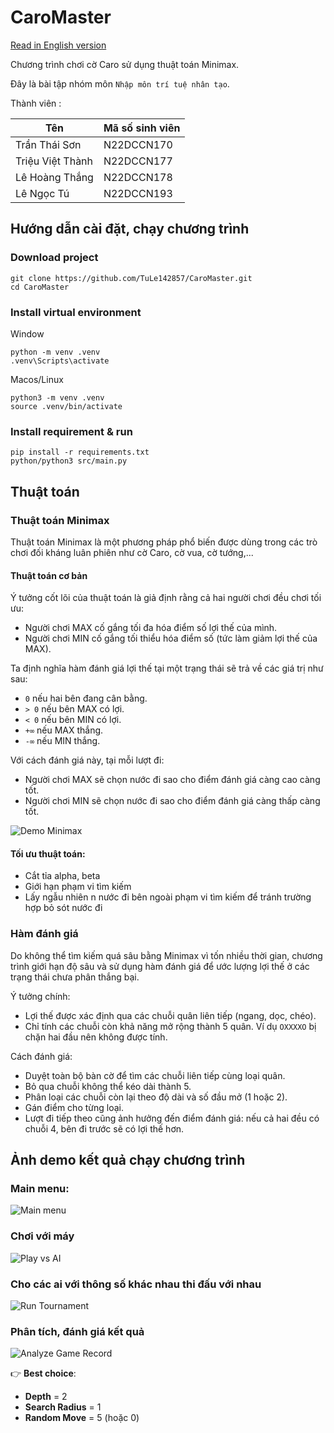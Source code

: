 # CaroMaster
[Read in English version](README.en.md)

Chương trình chơi cờ Caro sử dụng thuật toán Minimax.

Đây là bài tập nhóm môn `Nhập môn trí tuệ nhân tạo`.

Thành viên :

| **Tên**          | **Mã số sinh viên** |
|------------------|---------------------|
| Trần Thái Sơn    | N22DCCN170          |
| Triệu Việt Thành | N22DCCN177          |
| Lê Hoàng Thắng   | N22DCCN178          |
| Lê Ngọc Tú       | N22DCCN193          |

## Hướng dẫn cài đặt, chạy chương trình

### Download project

    git clone https://github.com/TuLe142857/CaroMaster.git
    cd CaroMaster

### Install virtual environment

Window

    python -m venv .venv
    .venv\Scripts\activate

Macos/Linux

    python3 -m venv .venv
    source .venv/bin/activate

### Install requirement & run
    
    pip install -r requirements.txt
    python/python3 src/main.py

## Thuật toán

### Thuật toán Minimax

Thuật toán Minimax là một phương pháp phổ biến được dùng trong các trò chơi đối kháng luân phiên như cờ Caro, cờ vua, 
cờ tướng,... 

#### Thuật toán cơ bản

Ý tưởng cốt lõi của thuật toán là giả định rằng cả hai người chơi đều chơi tối ưu:
- Người chơi MAX cố gắng tối đa hóa điểm số lợi thế của mình.
- Người chơi MIN cố gắng tối thiểu hóa điểm số (tức làm giảm lợi thế của MAX).

Ta định nghĩa hàm đánh giá lợi thế tại một trạng thái sẽ trả về các giá trị như sau:
- `0` nếu hai bên đang cân bằng.
- `> 0` nếu bên MAX có lợi.
- `< 0` nếu bên MIN có lợi.
- `+∞` nếu MAX thắng.
- `-∞` nếu MIN thắng.

Với cách đánh giá này, tại mỗi lượt đi:
- Người chơi MAX sẽ chọn nước đi sao cho điểm đánh giá càng cao càng tốt.
- Người chơi MIN sẽ chọn nước đi sao cho điểm đánh giá càng thấp càng tốt.

![Demo Minimax](demo_images/CaroMaster.drawio.png)

#### Tối ưu thuật toán:
- Cắt tỉa alpha, beta
- Giới hạn phạm vi tìm kiếm
- Lấy  ngẫu nhiên n nước đi bên ngoài phạm vi tìm kiếm để tránh trường hợp bỏ sót nước đi 

### Hàm đánh giá
Do không thể tìm kiếm quá sâu bằng Minimax vì tốn nhiều thời gian, chương trình giới hạn độ sâu và sử dụng hàm đánh 
giá để ước lượng lợi thế ở các trạng thái chưa phân thắng bại.

Ý tưởng chính:
- Lợi thế được xác định qua các chuỗi quân liên tiếp (ngang, dọc, chéo).
- Chỉ tính các chuỗi còn khả năng mở rộng thành 5 quân. Ví dụ 
`OXXXXO` bị chặn hai đầu nên không được tính.

Cách đánh giá:
- Duyệt toàn bộ bàn cờ để tìm các chuỗi liên tiếp cùng loại quân.
- Bỏ qua chuỗi không thể kéo dài thành 5.
- Phân loại các chuỗi còn lại theo độ dài và số đầu mở (1 hoặc 2).
- Gán điểm cho từng loại.
- Lượt đi tiếp theo cũng ảnh hưởng đến điểm đánh giá: nếu cả hai đều có chuỗi 4, bên đi trước sẽ có lợi thế hơn.

## Ảnh demo kết quả chạy chương trình

### Main menu:

![Main menu](demo_images/main_menu.png)

### Chơi với máy 

![Play vs AI](demo_images/play_vs_ai.png)

### Cho các ai với thông số khác nhau thi đấu với nhau

![Run Tournament](demo_images/run_tournament.png)

### Phân tích, đánh giá kết quả

![Analyze Game Record](demo_images/analyze.png)

👉 **Best choice**: 
- **Depth** = 2
- **Search Radius** = 1
- **Random Move** = 5 (hoặc 0)